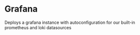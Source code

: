 # Grafana

Deploys a grafana instance with autoconfiguration for our built-in prometheus and loki datasources